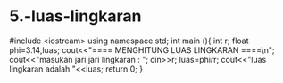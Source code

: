 # 5.-luas-lingkaran
#include &lt;iostream> using namespace std; int main (){     int r;     float phi=3.14,luas;     cout&lt;&lt;"==== MENGHITUNG LUAS LINGKARAN ====\n";      cout&lt;&lt;"masukan jari jari lingkaran : ";     cin>>r;      luas=phi*r*r;     cout&lt;&lt;"luas lingkaran adalah "&lt;&lt;luas;     return 0; }
